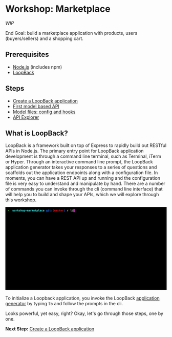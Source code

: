 # Workshop: Marketplace
_WIP_

End Goal: build a marketplace application with products, users (buyers/sellers) and a shopping cart.

## Prerequisites

- [Node.js](https://nodejs.org/en/) (includes npm)
- [LoopBack](http://loopback.io/)

## Steps

- [Create a LoopBack application](workshop/00-initialization.md)
- [First model based API](workshop/01-first-model.md)
- [Model files: config and hooks](workshop/02-model-files.md)
- [API Explorer](workshop/03-api-explorer.md)

## What is LoopBack?

LoopBack is a framework built on top of Express to rapidly build out RESTful APIs in Node.js. The primary entry point for LoopBack application development is through a command line terminal, such as Terminal, iTerm or Hyper. Through an interactive command line prompt, the LoopBack application generator takes your responses to a series of questions and scaffolds out the application endpoints along with a configuration file. In moments, you can have a REST API up and running and the configuration file is very easy to understand and manipulate by hand. There are a number of commands you can invoke through the cli (command line interface) that will help you to build and shape your APIs, which we will explore through this workshop.

![Create a LoopBack application - initialization example](workshop/assets/lb-prompts.gif)

To initialize a Loopback application, you invoke the LoopBack [application generator](http://loopback.io/doc/en/lb3/Application-generator) by typing `lb` and follow the prompts in the cli.

Looks powerful, yet easy, right? Okay, let's go through those steps, one by one.

**Next Step:** [Create a LoopBack application](workshop/00-initialization.md)
